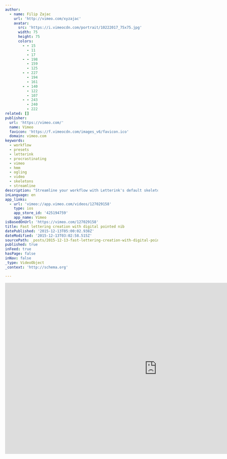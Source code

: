 ```yaml
---
author:
  - name: Filip Zajac
    url: 'http://vimeo.com/xyzajac'
    avatar:
      src: 'https://i.vimeocdn.com/portrait/10222017_75x75.jpg'
      width: 75
      height: 75
      colors:
        - - 15
          - 11
          - 17
        - - 198
          - 159
          - 125
        - - 227
          - 194
          - 161
        - - 140
          - 122
          - 107
        - - 243
          - 240
          - 222
related: []
publisher:
  url: 'https://vimeo.com/'
  name: Vimeo
  favicon: 'https://f.vimeocdn.com/images_v6/favicon.ico'
  domain: vimeo.com
keywords:
  - workflow
  - presets
  - letterink
  - procrastinating
  - vimeo
  - hmm
  - ogling
  - video
  - skeletons
  - streamline
description: "Streamline your workflow with Letterink's default skeletons presets."
inLanguage: en
app_links:
  - url: 'vimeo://app.vimeo.com/videos/127029158'
    type: ios
    app_store_id: '425194759'
    app_name: Vimeo
isBasedOnUrl: 'https://vimeo.com/127029158'
title: Fast lettering creation with digital pointed nib
datePublished: '2015-12-13T05:00:02.938Z'
dateModified: '2015-12-13T03:02:58.515Z'
sourcePath: _posts/2015-12-13-fast-lettering-creation-with-digital-pointed-nib.md
published: true
inFeed: true
hasPage: false
inNav: false
_type: VideoObject
_context: 'http://schema.org'

---
```

<iframe src="https://cdn.embedly.com/widgets/media.html?src=https%3A%2F%2Fplayer.vimeo.com%2Fvideo%2F127029158&amp;url=https%3A%2F%2Fvimeo.com%2F127029158&amp;image=http%3A%2F%2Fi.vimeocdn.com%2Fvideo%2F517670836_1280.jpg&amp;key=b7d04c9b404c499eba89ee7072e1c4f7&amp;type=text%2Fhtml&amp;schema=vimeo" width="1000" height="563" scrolling="no" frameborder="0" allowfullscreen="allowfullscreen" style=""></iframe>